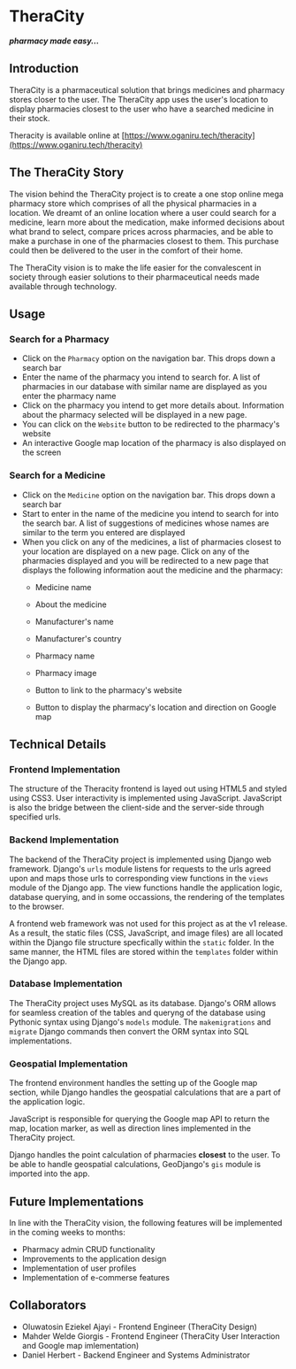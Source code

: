 # TheraCity
***pharmacy made easy...***

## Introduction
TheraCity is a pharmaceutical solution that brings medicines and pharmacy stores closer to the user. The TheraCity app uses the user's location to display pharmacies closest to the user who have a searched medicine in their stock.

Theracity is available online at [https://www.oganiru.tech/theracity](https://www.oganiru.tech/theracity)

## The TheraCity Story
The vision behind the TheraCity project is to create a one stop online mega pharmacy store which comprises of all the physical pharmacies in a location. We dreamt of an online location where a user could search for a medicine, learn more about the medication, make informed decisions about what brand to select, compare prices across pharmacies, and be able to make a purchase in one of the pharmacies closest to them. This purchase could then be delivered to the user in the comfort of their home.

The TheraCity vision is to make the life easier for the convalescent in society through easier solutions to their pharmaceutical needs made available through technology.

## Usage
### Search for a Pharmacy
- Click on the `Pharmacy` option on the navigation bar. This drops down a search bar
- Enter the name of the pharmacy you intend to search for. A list of pharmacies in our database with similar name are displayed as you enter the pharmacy name
- Click on the pharmacy you intend to get more details about. Information about the pharmacy selected will be displayed in a new page.
- You can click on the `Website` button to be redirected to the pharmacy's website
- An interactive Google map location of the pharmacy is also displayed on the screen

### Search for a Medicine
- Click on the `Medicine` option on the navigation bar. This drops down a search bar
- Start to enter in the name of the medicine you intend to search for into the search bar. A list of suggestions of medicines whose names are similar to the term you entered are displayed
- When you click on any of the medicines, a list of pharmacies closest to your location are displayed on a new page. Click on any of the pharmacies displayed and you will be redirected to a new page that displays the following information aout the medicine and the pharmacy:
	* Medicine name
	* About the medicine
	* Manufacturer's name
	* Manufacturer's country

	* Pharmacy name
	* Pharmacy image
	* Button to link to the pharmacy's website
	* Button to display the pharmacy's location and direction on Google map

## Technical Details
### Frontend Implementation
The structure of the Theracity frontend is layed out using HTML5 and styled using CSS3. User interactivity is implemented using JavaScript. JavaScript is also the bridge between the client-side and the server-side through specified urls.

### Backend Implementation
The backend of the TheraCity project is implemented using Django web framework. Django's `urls` module listens for requests to the urls agreed upon and maps those urls to corresponding view functions in the `views` module of the Django app. The view functions handle the application logic, database querying, and in some occassions, the rendering of the templates to the browser.

A frontend web framework was not used for this project as at the v1 release. As a result, the static files (CSS, JavaScript, and image files) are all located within the Django file structure specfically within  the `static` folder. In the same manner, the HTML files are stored within the `templates` folder within the Django app.

### Database Implementation
The TheraCity project uses MySQL as its database. Django's ORM allows for seamless creation of the tables and queryng of the database using Pythonic syntax using Django's `models` module. The `makemigrations` and `migrate` Django commands then convert the ORM syntax into SQL implementations.

### Geospatial Implementation
The frontend environment handles the setting up of the Google map section, while Django handles the geospatial calculations that are a part of the application logic.

JavaScript is responsible for querying the Google map API to return the map, location marker, as well as direction lines implemented in the TheraCity project.

Django handles the point calculation of pharmacies **closest** to the user. To be able to handle geospatial calculations, GeoDjango's `gis` module is imported into the app.

## Future Implementations
In line with the TheraCity vision, the following features will be implemented in the coming weeks to months:
- Pharmacy admin CRUD functionality
- Improvements to the application design
- Implementation of user profiles
- Implementation of e-commerse features

## Collaborators
- Oluwatosin Eziekel Ajayi - Frontend Engineer (TheraCity Design)
- Mahder Welde Giorgis - Frontend Engineer (TheraCity User Interaction and Google map imlementation)
- Daniel Herbert - Backend Engineer and Systems Administrator

